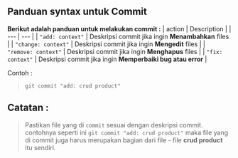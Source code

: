 ## Panduan syntax untuk Commit

**Berikut adalah panduan untuk melakukan commit :**
| action | Description |
| --- | --- |
| `"add: context"` | Deskripsi commit jika ingin **Menambahkan** files |
| `"change: context"` | Deskripsi commit jika ingin **Mengedit** files |
| `"remove: context"` | Deskripsi commit jika ingin **Menghapus** files |
| `"fix: context"` | Deskripsi commit jika ingin **Memperbaiki bug atau error** |

Contoh :
> ```git commit "add: crud product"```

## Catatan :
> Pastikan file yang di `commit` sesuai dengan deskripsi commit. contohnya seperti ini ```git commit "add: crud product"``` maka file yang di commit juga harus merupakan bagian dari file - file **crud product** itu sendiri.
